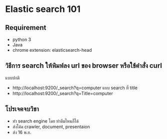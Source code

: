 # Elastic search 101

## Requirement
- python 3
- Java
- chrome extension: elasticsearch-head

## วิธีการ search ให้พิมพ์ลง url ของ browser หรือใช้คำสั่ง curl
แบบปกติ
- http://localhost:9200/_search?q=computer
แบบ search ที่ title
- http://localhost:9200/_search?q=Title=computer

## โปรเจคจบวิชา
- ทำ search engine โดย ทำตีมไหนก็ได้
- ส่งโค้ด crawler, document, presentaion
- ส่ง 16 พ.ย.
